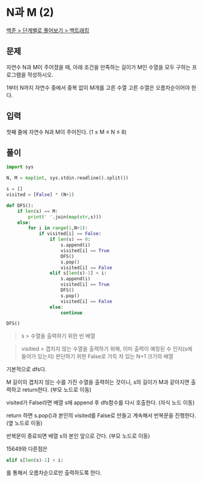 # N과 M (2)

[백준 > 단계별로 풀어보기 > 백트래킹](https://www.acmicpc.net/problem/15650)

## 문제

자연수 N과 M이 주어졌을 때, 아래 조건을 만족하는 길이가 M인 수열을 모두 구하는 프로그램을 작성하시오.

1부터 N까지 자연수 중에서 중복 없이 M개를 고른 수열
고른 수열은 오름차순이어야 한다.

## 입력

첫째 줄에 자연수 N과 M이 주어진다. (1 ≤ M ≤ N ≤ 8)

## 풀이

```python
import sys

N, M = map(int, sys.stdin.readline().split())

s = []
visited = [False] * (N+1)

def DFS():
    if len(s) == M:
        print(' '.join(map(str,s)))
    else:
        for i in range(1,N+1):
            if visited[i] == False:
                if len(s) == 0:
                    s.append(i)
                    visited[i] == True
                    DFS()
                    s.pop()
                    visited[i] == False
                elif s[len(s)-1] < i:
                    s.append(i)
                    visited[i] == True
                    DFS()
                    s.pop()
                    visited[i] == False
                else:
                    continue

DFS()
```

> s > 수열을 출력하기 위한 빈 배열

> visitied > 겹치지 않는 수열을 출력하기 위해,
> 이미 출력이 예정된 수 인지(s에 들어가 있는지) 판단하기 위한 False로 가득 차 있는 N+1 크기의 배열

기본적으로 dfs다.

M 길이의 겹치지 않는 수를 가진 수열을 출력하는 것이니, s의 길이가 M과 같아지면 출력하고 return한다. (부모 노드로 이동)

visited가 False라면 배열 s에 append 후 dfs함수를 다시 호출한다. (자식 노드 이동)

return 하면 s.pop()과 본인의 visited를 False로 만들고 계속해서 반복문을 진행한다. (옆 노드로 이동)

반복문이 종료되면 배열 s의 본인 앞으로 간다. (부모 노드로 이동)

15649와 다른점은 
``` python
elif s[len(s)-1] < i:
```
를 통해서 오름차순으로만 출력하도록 한다.